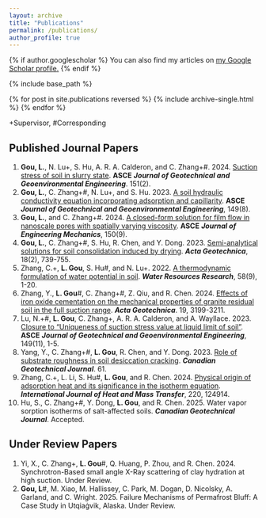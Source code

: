 ```yaml
---
layout: archive
title: "Publications"
permalink: /publications/
author_profile: true
---
```


{% if author.googlescholar %}
  You can also find my articles on <u><a href="{{author.googlescholar}}">my Google Scholar profile</a>.</u>
{% endif %}

{% include base_path %}

{% for post in site.publications reversed %}
  {% include archive-single.html %}
{% endfor %}

+Supervisor, #Corresponding

## Published Journal Papers
1. **Gou, L.**, N. Lu+, S. Hu, A. R. A. Calderon, and C. Zhang+#. 2024. [Suction stress of soil in slurry state](https://ascelibrary.org/doi/full/10.1061/JGGEFK.GTENG-12758?af=R). **ASCE** ***Journal of Geotechnical and Geoenvironmental Engineering***. 151(2).
2. **Gou, L.**, C. Zhang+#, N. Lu+, and S. Hu. 2023. [A soil hydraulic conductivity equation incorporating adsorption and
capillarity](https://doi.org/10.1061/JGGEFK.GTENG-11388). **ASCE** ***Journal of Geotechnical and Geoenvironmental Engineering***, 149(8).
3. **Gou, L.**, and C. Zhang+#. 2024. [A closed-form solution for film flow in nanoscale pores with spatially varying
viscosity](https://doi.org/10.1061/JENMDT.EMENG-7648). **ASCE** ***Journal of Engineering Mechanics***, 150(9).
4. **Gou, L.**, C. Zhang+#, S. Hu, R. Chen, and Y. Dong. 2023. [Semi-analytical solutions for soil consolidation induced by drying](https://doi.org/10.1007/s11440-022-01623-4). ***Acta Geotechnica***, 18(2), 739-755.
5. Zhang, C.+, **L. Gou**, S. Hu#, and N. Lu+. 2022. [A thermodynamic formulation of water potential in soil](https://doi.org/10.1029/2022WR032369). ***Water Resources Research***, 58(9), 1-20.
6. Zhang, Y., **L. Gou**#, C. Zhang+#, Z. Qiu, and R. Chen. 2024. [Effects of iron oxide cementation on the mechanical
properties of granite residual soil in the full suction range](https://link.springer.com/article/10.1007/s11440-023-02215-6). ***Acta Geotechnica***. 19, 3199-3211.
7. Lu, N.+#, **L. Gou**, C. Zhang+, A. R. A. Calderon, and A. Wayllace. 2023. [Closure to “Uniqueness of suction stress value at liquid limit of soil”](https://doi.org/10.1061/JGGEFK.GTENG-11798). **ASCE** ***Journal of Geotechnical and Geoenvironmental Engineering***, 149(11), 1-5.
8. Yang, Y., C. Zhang+#, **L. Gou**, R. Chen, and Y. Dong. 2023. [Role of substrate roughness in soil desiccation cracking](https://cdnsciencepub.com/doi/abs/10.1139/cgj-2023-0638). ***Canadian Geotechnical Journal***. 61.
10. Zhang, C.+, L. Li,  S. Hu#, **L. Gou**, and R. Chen. 2024. [Physical origin of adsorption heat and its significance in the isotherm equation](https://www.sciencedirect.com/science/article/pii/S0017931023010591). ***International Journal of Heat and Mass Transfer***, 220, 124914.
11. Hu, S., C. Zhang+#, Y. Dong, **L. Gou**, and R. Chen. 2025. Water vapor sorption isotherms of salt-affected soils. ***Canadian Geotechnical Journal***. Accepted.

## Under Review Papers
1. Yi, X., C. Zhang+, **L. Gou**#, Q. Huang, P. Zhou, and R. Chen. 2024. Synchrotron-Based small angle X-Ray scattering of clay hydration at high suction. Under Review.
2. **Gou, L**#, M. Xiao, M. Hallissey, C. Park, M. Dogan, D. Nicolsky, A. Garland, and C. Wright. 2025. Failure Mechanisms of Permafrost Bluff: A Case Study in Utqiaġvik, Alaska. Under Review.
